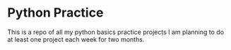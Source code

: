 # Python Practice
This is a repo of all my python basics practice projects
I am planning to do at least one project each week for two months. 
